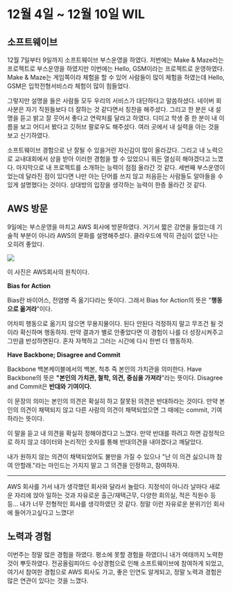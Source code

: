# 12월 4일 ~ 12월 10일 WIL

## 소프트웨이브

12월 7일부터 9일까지 소프트웨이브 부스운영을 하였다. 저번에는 Make & Maze라는 프로젝트로 부스운영을 하였지만 이번에는 Hello, GSM이라는 프로젝트로 운영하였다. Make & Maze는 게임쪽이라 체험을 할 수 있어 사람들이 많이 체험을 하였는데 Hello, GSM은 입학전형서비스라 체험이 많이 힘들었다.

그렇지만 설명을 들은 사람들 모두 우리의 서비스가 대단하다고 말씀하셨다. 네이버 회사분은 자기 직원들보다 더 잘하는 것 같다면서 칭찬을 해주셨다. 그리고 한 분은 내 설명을 듣고 밝고 잘 웃어서 좋다고 연락처를 달라고 하였다.
디미고 학생 중 한 분이 내 이름을 보고 어디서 봤다고 깃허브 팔로우도 해주셨다. 여러 곳에서 내 실력을 아는 것을 보고 신기하였다.

소프트웨이브 경험으로 난 잘될 수 있을거란 자신감이 많이 올라갔다. 그리고 내 노력으로 교내대회에서 상을 받아 이러한 경험을 할 수 있었으니 뭐든 열심히 해야겠다고 느꼈다. 마지막으로 내 프로젝트를 소개하는 능력이 점점 올라간 것 같다. 세번째 부스운영이었는데 달라진 점이 있다면 나만 아는 단어를 쓰지 않고 처음듣는 사람들도 알아들을 수 있게 설명했다는 것이다. 상대방의 입장을 생각하는 능력이 한층 올라간 것 같다.

## AWS 방문

9일에는 부스운영을 마치고 AWS 회사에 방문하였다. 거기서 짧은 강연을 들었는데 기술적 부분이 아니라 AWS의 문화를 설명해주셨다. 클라우드에 딱히 관심이 없던 나는 오히려 좋았다.

![](https://d1.awsstatic.com/executive-insights/image-16-leadership-principles-dna-infographic.1cf5e9f3de921df2d87f26de4a90df17ebe9f1c8.jpg)

이 사진은 AWS회사의 원칙이다.

**Bias for Action**

Bias란 바이어스, 전염병 즉 옮기다라는 뜻이다. 그래서 Bias for Action의 뜻은 "**행동으로 옮겨라**"이다.

어차피 행동으로 옮기지 않으면 무용지물이다. 된다 안된다 걱정하지 말고 무조건 될 것이라 확신하며 행동하자. 만약 결과가 별로 안좋았다면 이 경험이 나를 더 성장시켜주고 그만큼 반성하면된다. 혼자 자책하고 그러는 시간에 다시 한번 더 행동하자.

**Have Backbone; Disagree and Commit**

Backbone 백본케이블에서의 백본, 척추 즉 본인의 가치관을 의미한다. Have Backbone의 뜻은 **"본인의 가치관, 철학, 의견, 중심을 가져라**"라는 뜻이다. Disagree and Commit은 **반대와 기여이다.**

이 문장의 의미는 본인의 의견은 확실히 하고 잘못된 의견은 반대하라는 것이다. 만약 본인의 의견이 채택되지 않고 다른 사람의 의견이 채택되었으면 그 때에는 commit, 기여하라는 뜻이다.

이 말을 듣고 내 의견을 확실히 정해야겠다고 느꼈다. 만약 반대를 하려고 하면 감정적으로 하지 않고 데이터와 논리적인 숫자를 통해 반대의견을 내야겠다고 깨달았다.

내가 원하지 않는 의견이 채택되었어도 불만을 가질 수 있으나 "난 이 의견 싫으니까 참여 안할래."라는 마인드는 가지지 말고 그 의견을 인정하고, 참여하자.

---

AWS 회사를 가서 내가 생각했던 회사와 달라서 놀랐다. 지정석이 아니라 날마다 새로운 자리에 앉아 일하는 것과 자유로운 출근/재택근무, 다양한 회의실, 적은 직원수 등등... 내가 너무 전형적인 회사를 생각하였던 것 같다. 정말 이런 자유로운 분위기인 회사에 들어가고싶다고 느꼈다!

## 노력과 경험

이번주는 정말 많은 경험을 하였다. 평소에 못할 경험을 하였더니 내가 여태까지 노력한 것이 뿌듯하였다. 전공올림피아드 수상경험으로 인해 소프트웨이브에 참여하게 되었고, 여기서 참여한 경험으로 AWS 회사도 가고, 좋은 인연도 알게되고, 정말 노력과 경험은 많은 연관이 있다는 것을 느꼈다.

